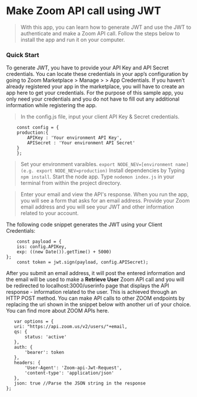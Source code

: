 # Make Zoom API call using JWT

> With this app, you can learn how to generate JWT and use the JWT to authenticate and make a Zoom API call. Follow the steps below to install the app and run it on your computer.

### Quick Start

To generate JWT, you have to provide your API Key and API Secret credentials. You can locate these credentials in your app’s configuration by going to Zoom Marketplace > Manage > <YourApp> > App Credentials. If you haven’t already registered your app in the marketplace, you will have to create an app here to get your credentials. For the purpose of this sample app, you only need your credentials and you do not have to fill out any additional information while registering the app.

> In the config.js file, input your client API Key & Secret credentials.

```
	const config = {
	production:{
		APIKey : 'Your environment API Key',
		APISecret : 'Your environment API Secret'
	}
    };
```

> Set your environment varaibles.
> `export NODE_NEV=[environment name] (e.g. export NODE_NEV=production)`
> Install dependencies by Typing `npm install`.
> Start the node app.
> Type `nodemon index.js` in your terminal from within the project directory.

> Enter your email and view the API's response.
> When you run the app, you will see a form that asks for an email address. Provide your Zoom email address and you will see your JWT and other information related to your account.

The following code snippet generates the JWT using your Client Credentials:

```
    const payload = {
    iss: config.APIKey,
    exp: ((new Date()).getTime() + 5000)
};
	const token = jwt.sign(payload, config.APISecret);
```

After you submit an email address, it will post the entered information and the email will be used to make a **Retrieve User** Zoom API call and you will be redirected to localhost:3000/userinfo page that displays the API response - information related to the user. This is achieved through an HTTP POST method. You can make API calls to other ZOOM endpoints by replacing the uri shown in the snippet below with another uri of your choice. You can find more about ZOOM APIs here.

```
   var options = {
   uri: "https://api.zoom.us/v2/users/"+email,
   qs: {
       status: 'active'
   },
   auth: {
       'bearer': token
   },
   headers: {
       'User-Agent': 'Zoom-api-Jwt-Request',
       'content-type': 'application/json'
   },
   json: true //Parse the JSON string in the response
};
```
